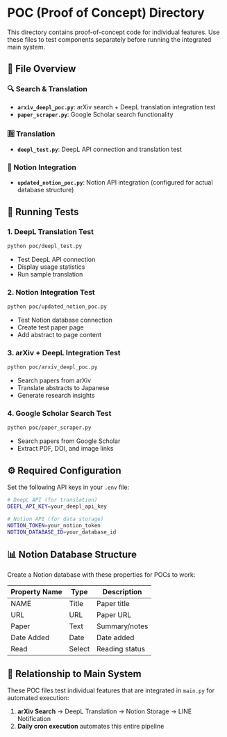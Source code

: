 # POC (Proof of Concept) Directory

This directory contains proof-of-concept code for individual features. Use these files to test components separately before running the integrated main system.

## 📁 File Overview

### 🔍 Search & Translation
- **`arxiv_deepl_poc.py`**: arXiv search + DeepL translation integration test
- **`paper_scraper.py`**: Google Scholar search functionality

### 🈯 Translation
- **`deepl_test.py`**: DeepL API connection and translation test

### 📝 Notion Integration
- **`updated_notion_poc.py`**: Notion API integration (configured for actual database structure)

## 🧪 Running Tests

### 1. DeepL Translation Test
```bash
python poc/deepl_test.py
```
- Test DeepL API connection
- Display usage statistics
- Run sample translation

### 2. Notion Integration Test
```bash
python poc/updated_notion_poc.py
```
- Test Notion database connection
- Create test paper page
- Add abstract to page content

### 3. arXiv + DeepL Integration Test
```bash
python poc/arxiv_deepl_poc.py
```
- Search papers from arXiv
- Translate abstracts to Japanese
- Generate research insights

### 4. Google Scholar Search Test
```bash
python poc/paper_scraper.py
```
- Search papers from Google Scholar
- Extract PDF, DOI, and image links

## ⚙️ Required Configuration

Set the following API keys in your `.env` file:

```bash
# DeepL API (for translation)
DEEPL_API_KEY=your_deepl_api_key

# Notion API (for data storage)
NOTION_TOKEN=your_notion_token
NOTION_DATABASE_ID=your_database_id
```

## 📊 Notion Database Structure

Create a Notion database with these properties for POCs to work:

| Property Name | Type | Description |
|---------------|------|-------------|
| NAME | Title | Paper title |
| URL | URL | Paper URL |
| Paper | Text | Summary/notes |
| Date Added | Date | Date added |
| Read | Select | Reading status |

## 🔄 Relationship to Main System

These POC files test individual features that are integrated in `main.py` for automated execution:

1. **arXiv Search** → DeepL Translation → Notion Storage → LINE Notification
2. **Daily cron execution** automates this entire pipeline